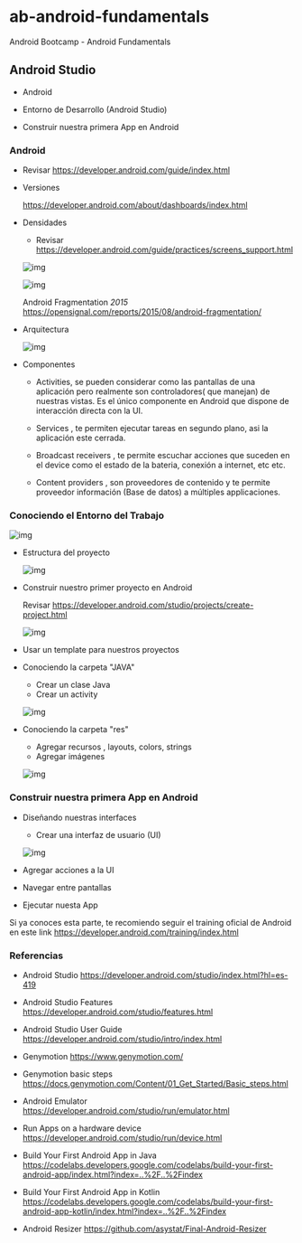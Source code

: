 # ab-android-fundamentals
Android Bootcamp - Android Fundamentals

## Android Studio

- Android

- Entorno de Desarrollo (Android Studio)

- Construir nuestra primera App en Android

### Android

  * Revisar https://developer.android.com/guide/index.html

- Versiones 

  https://developer.android.com/about/dashboards/index.html

- Densidades

  * Revisar https://developer.android.com/guide/practices/screens_support.html

  ![img](https://developer.android.com/images/screens_support/screens-ranges.png)

  ![img](https://developer.android.com/images/screens_support/screens-densities.png)

  Android Fragmentation *2015* https://opensignal.com/reports/2015/08/android-fragmentation/

- Arquitectura

  ![img](https://developer.android.com/guide/platform/images/android-stack_2x.png)

- Componentes 

	- Activities, se pueden considerar como las pantallas de una aplicación pero realmente son controladores( que manejan) de nuestras vistas. Es el único componente en Android que dispone de interacción directa con la UI.

	- Services , te permiten ejecutar tareas en segundo plano, asi la aplicación este cerrada.

	- Broadcast receivers , te permite escuchar acciones que suceden en el device como el estado de la bateria, conexión a internet, etc etc.

	- Content providers , son proveedores de contenido y te permite proveedor información (Base de datos) a múltiples applicaciones.


### Conociendo el Entorno del Trabajo

  ![img](https://developer.android.com/studio/images/intro/main-window_2-2_2x.png)

- Estructura del proyecto

  ![img](https://developer.android.com/studio/images/intro/project-android-view_2-1_2x.png)

- Construir nuestro primer proyecto en Android
  
  Revisar https://developer.android.com/studio/projects/create-project.html

  ![img](https://developer.android.com/studio/images/projects/new-project-wizard-configure_2x.png)


- Usar un template para nuestros proyectos

- Conociendo la carpeta "JAVA"

	- Crear un clase Java
	- Crear un activity

  ![img](https://developer.android.com/studio/images/cnc-createclass_2-2_2x.png)


- Conociendo la carpeta "res"

	- Agregar  recursos , layouts, colors, strings
	- Agregar imágenes

  ![img](https://developer.android.com/studio/images/write/new-resource-dir_2-2_2x.png)


### Construir nuestra primera App en Android

- Diseñando nuestras interfaces

	- Crear una interfaz de usuario (UI)

  ![img](https://developer.android.com/studio/images/write/layout-editor-callouts_2x.png)

- Agregar acciones a la UI

- Navegar entre pantallas

- Ejecutar nuesta App


Si ya conoces esta parte, te recomiendo seguir el training oficial de Android en este link https://developer.android.com/training/index.html

### Referencias

- Android Studio https://developer.android.com/studio/index.html?hl=es-419

- Android Studio Features https://developer.android.com/studio/features.html

- Android Studio User Guide https://developer.android.com/studio/intro/index.html

- Genymotion https://www.genymotion.com/

- Genymotion basic steps https://docs.genymotion.com/Content/01_Get_Started/Basic_steps.html

- Android Emulator https://developer.android.com/studio/run/emulator.html

- Run Apps on a hardware device https://developer.android.com/studio/run/device.html

- Build Your First Android App in Java https://codelabs.developers.google.com/codelabs/build-your-first-android-app/index.html?index=..%2F..%2Findex

- Build Your First Android App in Kotlin https://codelabs.developers.google.com/codelabs/build-your-first-android-app-kotlin/index.html?index=..%2F..%2Findex

- Android Resizer https://github.com/asystat/Final-Android-Resizer





